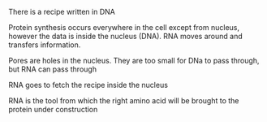 
There is a recipe written in DNA

Protein synthesis occurs everywhere in the cell except from nucleus, however the data is inside the nucleus (DNA). RNA moves around and transfers information.

Pores are holes in the nucleus. They are too small for DNa to pass through, but RNA can pass through

RNA goes to fetch the recipe inside the nucleus

RNA is the tool from which the right amino acid will be brought to the protein under construction